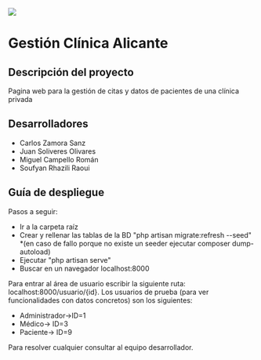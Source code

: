 ![](http://ilemiprojects.com/Altamira/wp-content/uploads/2016/10/banner-home-3.jpg)

# Gestión Clínica Alicante 

## Descripción del proyecto
Pagina web para la gestión de citas y datos de pacientes de una clínica privada

## Desarrolladores

* Carlos Zamora Sanz
* Juan Soliveres Olivares
* Miguel Campello Román
* Soufyan Rhazili Raoui

## Guía de despliegue

Pasos a seguir:
* Ir a la carpeta raíz
* Crear y rellenar las tablas de la BD "php artisan migrate:refresh --seed" *(en caso de fallo porque no existe un seeder ejecutar composer dump-autoload)
* Ejecutar "php artisan serve"
* Buscar en un navegador localhost:8000

Para entrar al área de usuario escribir la siguiente ruta: localhost:8000/usuario/{id}.
Los usuarios de prueba (para ver funcionalidades con datos concretos) son los siguientes:

* Administrador->ID=1
* Médico-> ID=3
* Paciente-> ID=9

Para resolver cualquier consultar al equipo desarrollador.



